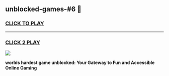 
## unblocked-games-#6 👋
<h3>
<a href="https://premium.freeplayer.one?title=unblocked-games-#6&ref=14F">CLICK TO PLAY</a></h3>
<hr>

<h3>
<a href="https://premium.freeplayer.one?title=unblocked-games-#6&ref=14F">CLICK 2 PLAY</a>
  
</h3>

<a href="https://premium.freeplayer.one?title=unblocked-games-#6&ref=12F/"><img src="https://clearcache.store/games.png"></a>


**worlds hardest game unblocked: Your Gateway to Fun and Accessible Online Gaming**
